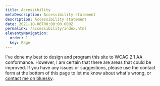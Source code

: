 ```yaml
---
title: Accessibility
metaDescription: Accessibility statement
description: Accessibility statement
date: 2021-10-06T00:00:00.000Z
permalink: /accessibility/index.html
eleventyNavigation:
  order: 1
  key: Page
---
```

I've done my best to design and program this site to WCAG 2.1 AA conformance. However, I am certain that there are areas that could be improved. If you have any issues or suggestions, please use the contact form at the bottom of this page to let me know about what's wrong, or [contact me on bluesky](https://bsky.app/profile/torstenknabe.com).
